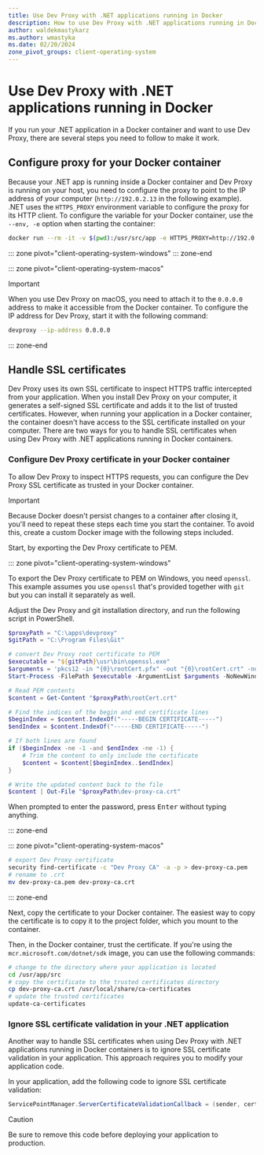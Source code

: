 ```yaml
---
title: Use Dev Proxy with .NET applications running in Docker
description: How to use Dev Proxy with .NET applications running in Docker containers
author: waldekmastykarz
ms.author: wmastyka
ms.date: 02/20/2024
zone_pivot_groups: client-operating-system
---
```


# Use Dev Proxy with .NET applications running in Docker

If you run your .NET application in a Docker container and want to use Dev Proxy, there are several steps you need to follow to make it work.

## Configure proxy for your Docker container

Because your .NET app is running inside a Docker container and Dev Proxy is running on your host, you need to configure the proxy to point to the IP address of your computer (`http://192.0.2.13` in the following example). .NET uses the `HTTPS_PROXY` environment variable to configure the proxy for its HTTP client. To configure the variable for your Docker container, use the `--env, -e` option when starting the container:

```bash
docker run --rm -it -v $(pwd):/usr/src/app -e HTTPS_PROXY=http://192.0.2.13:8000 mcr.microsoft.com/dotnet/sdk:8.0 bash
```

::: zone pivot="client-operating-system-windows"
::: zone-end

::: zone pivot="client-operating-system-macos"

> [!IMPORTANT]
> When you use Dev Proxy on macOS, you need to attach it to the `0.0.0.0` address to make it accessible from the Docker container. To configure the IP address for Dev Proxy, start it with the following command:
>
> ```bash
> devproxy --ip-address 0.0.0.0
> ```

::: zone-end

## Handle SSL certificates

Dev Proxy uses its own SSL certificate to inspect HTTPS traffic intercepted from your application. When you install Dev Proxy on your computer, it generates a self-signed SSL certificate and adds it to the list of trusted certificates. However, when running your application in a Docker container, the container doesn't have access to the SSL certificate installed on your computer. There are two ways for you to handle SSL certificates when using Dev Proxy with .NET applications running in Docker containers.

### Configure Dev Proxy certificate in your Docker container

To allow Dev Proxy to inspect HTTPS requests, you can configure the Dev Proxy SSL certificate as trusted in your Docker container.

> [!IMPORTANT]
> Because Docker doesn't persist changes to a container after closing it, you'll need to repeat these steps each time you start the container. To avoid this, create a custom Docker image with the following steps included.

Start, by exporting the Dev Proxy certificate to PEM.

::: zone pivot="client-operating-system-windows"

To export the Dev Proxy certificate to PEM on Windows, you need `openssl`. This example assumes you use `openssl` that's provided together with `git` but you can install it separately as well.

Adjust the Dev Proxy and git installation directory, and run the following script in PowerShell.

```powershell
$proxyPath = "C:\apps\devproxy"
$gitPath = "C:\Program Files\Git"

# convert Dev Proxy root certificate to PEM
$executable = "${gitPath}\usr\bin\openssl.exe"
$arguments = 'pkcs12 -in "{0}\rootCert.pfx" -out "{0}\rootCert.crt" -nodes' -f $proxyPath
Start-Process -FilePath $executable -ArgumentList $arguments -NoNewWindow -Wait

# Read PEM contents
$content = Get-Content "$proxyPath\rootCert.crt"

# Find the indices of the begin and end certificate lines
$beginIndex = $content.IndexOf("-----BEGIN CERTIFICATE-----")
$endIndex = $content.IndexOf("-----END CERTIFICATE-----")

# If both lines are found
if ($beginIndex -ne -1 -and $endIndex -ne -1) {
    # Trim the content to only include the certificate
    $content = $content[$beginIndex..$endIndex]
}

# Write the updated content back to the file
$content | Out-File "$proxyPath\dev-proxy-ca.crt"
```

When prompted to enter the password, press <kbd>Enter</kbd> without typing anything.

::: zone-end

::: zone pivot="client-operating-system-macos"

```bash
# export Dev Proxy certificate
security find-certificate -c "Dev Proxy CA" -a -p > dev-proxy-ca.pem
# rename to .crt
mv dev-proxy-ca.pem dev-proxy-ca.crt
```

::: zone-end

Next, copy the certificate to your Docker container. The easiest way to copy the certificate is to copy it to the project folder, which you mount to the container.

Then, in the Docker container, trust the certificate. If you're using the `mcr.microsoft.com/dotnet/sdk` image, you can use the following commands:

```bash
# change to the directory where your application is located
cd /usr/app/src
# copy the certificate to the trusted certificates directory
cp dev-proxy-ca.crt /usr/local/share/ca-certificates
# update the trusted certificates
update-ca-certificates
```

### Ignore SSL certificate validation in your .NET application

Another way to handle SSL certificates when using Dev Proxy with .NET applications running in Docker containers is to ignore SSL certificate validation in your application. This approach requires you to modify your application code.

In your application, add the following code to ignore SSL certificate validation:

```csharp
ServicePointManager.ServerCertificateValidationCallback = (sender, certificate, chain, sslPolicyErrors) => true;
```

> [!CAUTION]
> Be sure to remove this code before deploying your application to production.
